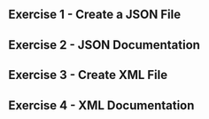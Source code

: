 ## Exercise 1 - Create a JSON File

## Exercise 2 - JSON Documentation

## Exercise 3 - Create XML File

## Exercise 4 - XML Documentation




